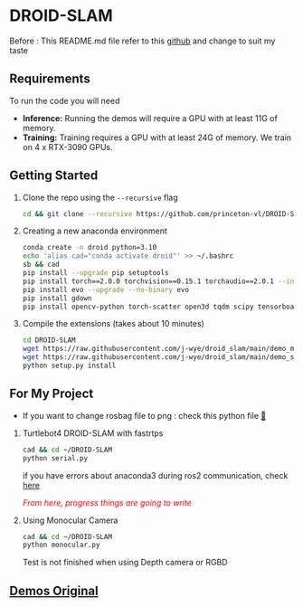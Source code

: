 # DROID-SLAM
Before : This README.md file refer to this [github](https://github.com/princeton-vl/DROID-SLAM) and change to suit my taste

## Requirements
To run the code you will need
* **Inference:** Running the demos will require a GPU with at least 11G of memory. 
* **Training:** Training requires a GPU with at least 24G of memory. We train on 4 x RTX-3090 GPUs.

## Getting Started
1. Clone the repo using the `--recursive` flag
    ```bash
    cd && git clone --recursive https://github.com/princeton-vl/DROID-SLAM.git
    ```

2. Creating a new anaconda environment
    ```bash
    conda create -n droid python=3.10
    echo 'alias cad="conda activate droid"' >> ~/.bashrc
    sb && cad
    pip install --upgrade pip setuptools
    pip install torch==2.0.0 torchvision==0.15.1 torchaudio==2.0.1 --index-url https://download.pytorch.org/whl/cu118
    pip install evo --upgrade --no-binary evo
    pip install gdown
    pip install opencv-python torch-scatter open3d tqdm scipy tensorboard matplotlib pyyaml
    ```

3. Compile the extensions (takes about 10 minutes)
    ```bash
    cd DROID-SLAM
    wget https://raw.githubusercontent.com/j-wye/droid_slam/main/demo_monocular.py
    wget https://raw.githubusercontent.com/j-wye/droid_slam/main/demo_serial.py
    python setup.py install
    ```

## For My Project
- If you want to change rosbag file to png : check this python file [🔗](./rosbag_to_png.py)
1. Turtlebot4 DROID-SLAM with fastrtps
    ```bash
    cad && cd ~/DROID-SLAM
    python serial.py
    ```
    if you have errors about anaconda3 during ros2 communication, check [here](https://github.com/j-wye/j-wye.github.io/blob/main/issue/READEME.md)
    
    *<span style="color:Red">From here, progress things are going to write</spawn>*

2. Using Monocular Camera
    ```bash
    cad && cd ~/DROID-SLAM
    python monocular.py
    ```
    Test is not finished when using Depth camera or RGBD

## [Demos Original](./README_original.md)